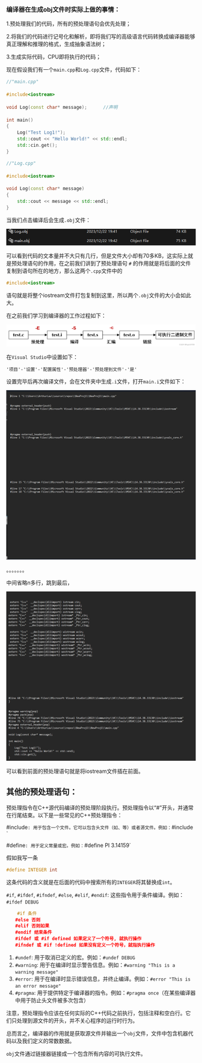 ### 编译器在生成obj文件时实际上做的事情：

1.预处理我们的代码，所有的预处理语句会优先处理；

2.将我们的代码进行记号化和解析，即将我们写的高级语言代码转换成编译器能够真正理解和推理的格式，生成抽象语法树；

3.生成实际代码，CPU即将执行的代码；

现在假设我们有一个`main.cpp`和`Log.cpp`文件，代码如下：

```c++
//"main.cpp"

#include<iostream>

void Log(const char* message);      //声明

int main()
{
    Log("Test Log1!");
    std::cout << "Hello World!" << std::endl;
    std::cin.get();
}
```

```c++
//"Log.cpp"

#include<iostream>

void Log(const char* message)
{
    std::cout << message << std::endl;
}

```

当我们点击编译后会生成`.obj`文件：

![image-20231222203820098](.assets/image-20231222203820098.png)

可以看到代码的文本量并不大只有几行，但是文件大小却有70多KB，这实际上就是预处理语句的作用，在之前我们讲到了预处理语句 `#` 的作用就是将后面的文件复制到语句所在的地方，那么这两个`.cpp`文件中的

```c++
#include<iostream>
```

语句就是将整个iostream文件打包复制到这里，所以两个`.obj`文件的大小会如此大。

在之前我们学习到编译器的工作过程如下：

![image-20231222191831769](.assets/image-20231222191831769.png)

在`Visual Studio`中设置如下：

`'项目'-'设置'-'配置属性'-'预处理器'-'预处理到文件'-'是'`

设置完毕后再次编译文件，会在文件夹中生成`.i`文件，打开`main.i`文件如下：

![image-20231222205027869](.assets/image-20231222205027869.png)

。。。。。。。

中间省略n多行，跳到最后，

![image-20231222205109109](.assets/image-20231222205109109.png)

可以看到前面的预处理语句就是将iostream文件插在前面。

## 其他的预处理语句：

预处理指令在C++源代码编译的预处理阶段执行。预处理指令以“#”开头，并通常在行尾结束。以下是一些常见的C++预处理指令：

#include`: 用于包含一个文件。它可以包含头文件（如、等）或者源文件。例如：`#include <iostream>`

#define`: 用于定义常量或宏。例如：`#define PI 3.14159`

假如我写一条

```c++
#define INTEGER int
```

这条代码的含义就是在后面的代码中搜索所有的`INTEGER`将其替换成`int`。

`#if`, `#ifdef`, `#ifndef`, `#else`, `#elif`, `#endif`: 这些指令用于条件编译。例如：`#ifdef DEBUG`

```c++
	#if 条件
　　#else 否则
　　#elif 否则如果
　　#endif 结束条件
　　#ifdef 或 #if defined 如果定义了一个符号, 就执行操作
　　#ifndef 或 #if !defined 如果没有定义一个符号，就指执行操作
```

1. `#undef`: 用于取消已定义的宏。例如：`#undef DEBUG`
2. `#warning`: 用于在编译时显示警告信息。例如：`#warning "This is a warning message"`
3. `#error`: 用于在编译时显示错误信息，并终止编译。例如：`#error "This is an error message"`
4. `#pragma`: 用于提供特定于编译器的指令。例如：`#pragma once`（在某些编译器中用于防止头文件被多次包含）

注意，预处理指令应该在任何实际的C++代码之前执行，包括注释和空白行。它们只处理到源文件的开头，并不关心程序的运行时行为。

总而言之，编译器的作用就是获取源文件并输出一个`obj`文件，文件中包含机器代码以及我们定义的常数数据。

`obj`文件通过链接器链接成一个包含所有内容的可执行文件。
